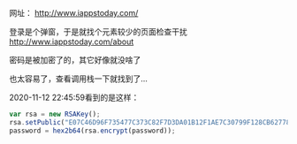 网址： http://www.iappstoday.com/



登录是个弹窗，于是就找个元素较少的页面检查干扰  
http://www.iappstoday.com/about

密码是被加密了的，其它好像就没啥了

也太容易了，查看调用栈一下就找到了...

2020-11-12 22:45:59看到的是这样：
```js
var rsa = new RSAKey();
rsa.setPublic("E07C46D96F735477C373C82F7D3DA01B12F1AE7C30799F128CB62778431D374DC17E08EF792DBEE23A0C4D88B1CD129308AF080D782E9D5FACF6193BC644A997", '10001');
password = hex2b64(rsa.encrypt(password));
```



